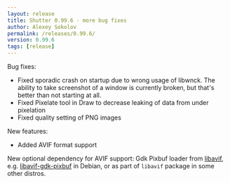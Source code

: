 ```yaml
---
layout: release
title: Shutter 0.99.6 - more bug fixes
author: Alexey Sokolov
permalink: /releases/0.99.6/
version: 0.99.6
tags: [release]
---
```


Bug fixes:

* Fixed sporadic crash on startup due to wrong usage of libwnck. The ability to take screenshot of a window is currently broken, but that's better than not starting at all.
* Fixed Pixelate tool in Draw to decrease leaking of data from under pixelation
* Fixed quality setting of PNG images

New features:

* Added AVIF format support

New optional dependency for AVIF support: Gdk Pixbuf loader from [libavif](https://github.com/AOMediaCodec/libavif), e.g. [libavif-gdk-pixbuf](https://packages.debian.org/sid/libavif-gdk-pixbuf) in Debian, or as part of `libavif` package in some other distros.
